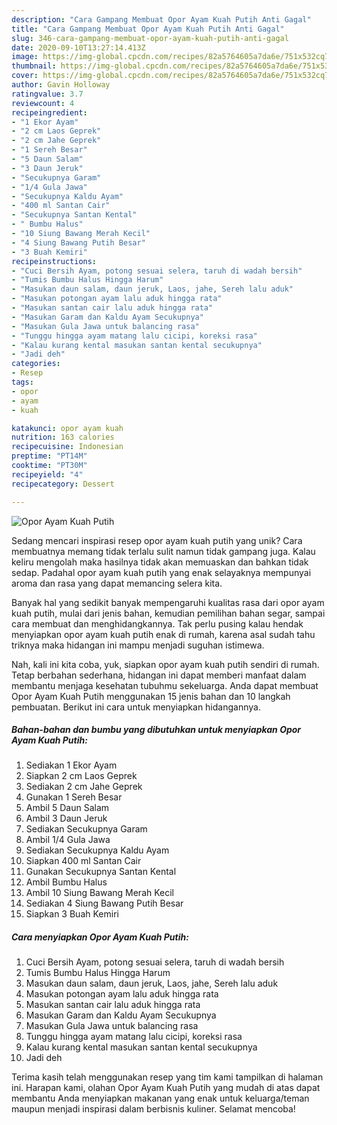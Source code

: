 ```yaml
---
description: "Cara Gampang Membuat Opor Ayam Kuah Putih Anti Gagal"
title: "Cara Gampang Membuat Opor Ayam Kuah Putih Anti Gagal"
slug: 346-cara-gampang-membuat-opor-ayam-kuah-putih-anti-gagal
date: 2020-09-10T13:27:14.413Z
image: https://img-global.cpcdn.com/recipes/82a5764605a7da6e/751x532cq70/opor-ayam-kuah-putih-foto-resep-utama.jpg
thumbnail: https://img-global.cpcdn.com/recipes/82a5764605a7da6e/751x532cq70/opor-ayam-kuah-putih-foto-resep-utama.jpg
cover: https://img-global.cpcdn.com/recipes/82a5764605a7da6e/751x532cq70/opor-ayam-kuah-putih-foto-resep-utama.jpg
author: Gavin Holloway
ratingvalue: 3.7
reviewcount: 4
recipeingredient:
- "1 Ekor Ayam"
- "2 cm Laos Geprek"
- "2 cm Jahe Geprek"
- "1 Sereh Besar"
- "5 Daun Salam"
- "3 Daun Jeruk"
- "Secukupnya Garam"
- "1/4 Gula Jawa"
- "Secukupnya Kaldu Ayam"
- "400 ml Santan Cair"
- "Secukupnya Santan Kental"
- " Bumbu Halus"
- "10 Siung Bawang Merah Kecil"
- "4 Siung Bawang Putih Besar"
- "3 Buah Kemiri"
recipeinstructions:
- "Cuci Bersih Ayam, potong sesuai selera, taruh di wadah bersih"
- "Tumis Bumbu Halus Hingga Harum"
- "Masukan daun salam, daun jeruk, Laos, jahe, Sereh lalu aduk"
- "Masukan potongan ayam lalu aduk hingga rata"
- "Masukan santan cair lalu aduk hingga rata"
- "Masukan Garam dan Kaldu Ayam Secukupnya"
- "Masukan Gula Jawa untuk balancing rasa"
- "Tunggu hingga ayam matang lalu cicipi, koreksi rasa"
- "Kalau kurang kental masukan santan kental secukupnya"
- "Jadi deh"
categories:
- Resep
tags:
- opor
- ayam
- kuah

katakunci: opor ayam kuah 
nutrition: 163 calories
recipecuisine: Indonesian
preptime: "PT14M"
cooktime: "PT30M"
recipeyield: "4"
recipecategory: Dessert

---
```



![Opor Ayam Kuah Putih](https://img-global.cpcdn.com/recipes/82a5764605a7da6e/751x532cq70/opor-ayam-kuah-putih-foto-resep-utama.jpg)

Sedang mencari inspirasi resep opor ayam kuah putih yang unik? Cara membuatnya memang tidak terlalu sulit namun tidak gampang juga. Kalau keliru mengolah maka hasilnya tidak akan memuaskan dan bahkan tidak sedap. Padahal opor ayam kuah putih yang enak selayaknya mempunyai aroma dan rasa yang dapat memancing selera kita.

Banyak hal yang sedikit banyak mempengaruhi kualitas rasa dari opor ayam kuah putih, mulai dari jenis bahan, kemudian pemilihan bahan segar, sampai cara membuat dan menghidangkannya. Tak perlu pusing kalau hendak menyiapkan opor ayam kuah putih enak di rumah, karena asal sudah tahu triknya maka hidangan ini mampu menjadi suguhan istimewa.




Nah, kali ini kita coba, yuk, siapkan opor ayam kuah putih sendiri di rumah. Tetap berbahan sederhana, hidangan ini dapat memberi manfaat dalam membantu menjaga kesehatan tubuhmu sekeluarga. Anda dapat membuat Opor Ayam Kuah Putih menggunakan 15 jenis bahan dan 10 langkah pembuatan. Berikut ini cara untuk menyiapkan hidangannya.

<!--inarticleads1-->

##### Bahan-bahan dan bumbu yang dibutuhkan untuk menyiapkan Opor Ayam Kuah Putih:

1. Sediakan 1 Ekor Ayam
1. Siapkan 2 cm Laos Geprek
1. Sediakan 2 cm Jahe Geprek
1. Gunakan 1 Sereh Besar
1. Ambil 5 Daun Salam
1. Ambil 3 Daun Jeruk
1. Sediakan Secukupnya Garam
1. Ambil 1/4 Gula Jawa
1. Sediakan Secukupnya Kaldu Ayam
1. Siapkan 400 ml Santan Cair
1. Gunakan Secukupnya Santan Kental
1. Ambil  Bumbu Halus
1. Ambil 10 Siung Bawang Merah Kecil
1. Sediakan 4 Siung Bawang Putih Besar
1. Siapkan 3 Buah Kemiri




<!--inarticleads2-->

##### Cara menyiapkan Opor Ayam Kuah Putih:

1. Cuci Bersih Ayam, potong sesuai selera, taruh di wadah bersih
1. Tumis Bumbu Halus Hingga Harum
1. Masukan daun salam, daun jeruk, Laos, jahe, Sereh lalu aduk
1. Masukan potongan ayam lalu aduk hingga rata
1. Masukan santan cair lalu aduk hingga rata
1. Masukan Garam dan Kaldu Ayam Secukupnya
1. Masukan Gula Jawa untuk balancing rasa
1. Tunggu hingga ayam matang lalu cicipi, koreksi rasa
1. Kalau kurang kental masukan santan kental secukupnya
1. Jadi deh




Terima kasih telah menggunakan resep yang tim kami tampilkan di halaman ini. Harapan kami, olahan Opor Ayam Kuah Putih yang mudah di atas dapat membantu Anda menyiapkan makanan yang enak untuk keluarga/teman maupun menjadi inspirasi dalam berbisnis kuliner. Selamat mencoba!
